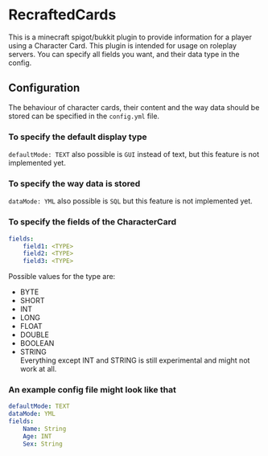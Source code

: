 # RecraftedCards
This is a minecraft spigot/bukkit plugin to provide information for 
a player using a Character Card. This plugin is intended for usage
on roleplay servers. You can specify all fields you want, and their data type in the config.

## Configuration
The behaviour of character cards, their content and the way data should be
stored can be specified in the `config.yml` file.

### To specify the default display type
`defaultMode: TEXT` also possible is `GUI` instead of text,
but this feature is not implemented yet.

### To specify the way data is stored
`dataMode: YML` also possible is `SQL` but this feature is not implemented yet.

### To specify the fields of the CharacterCard
```yaml
fields:
    field1: <TYPE>
    field2: <TYPE>
    field3: <TYPE>
```
Possible values for the type are:
* BYTE
* SHORT
* INT
* LONG
* FLOAT
* DOUBLE
* BOOLEAN
* STRING\
Everything except INT and STRING is still experimental
and might not work at all.

### An example config file might look like that
```yaml
defaultMode: TEXT
dataMode: YML
fields:
    Name: String
    Age: INT
    Sex: String
```

